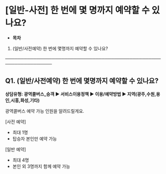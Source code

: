 # [일반-사전] 한 번에 몇 명까지 예약할 수 있나요?

* **목차**

1. (일반/사전예약) 한 번에 몇명까지 예약할 수 있나요?

─────────────────────────────────────────────────────────────────

**Q1. (일반/사전예약) 한 번에 몇명까지 예약할 수 있나요?**
--------------------------------------

**상담유형: 광역콜버스\_승객 ▶ 서비스이용정책 ▶ 이용/예약방법 ▶ 지역(광주,수원,용인,시흥,화성,기타)**

광역콜버스 예약 가능 인원을 알려드릴게요.

[사전 예약]  
- 최대 1명  
- 탑승자 본인만 예약 가능

[일반 예약]  
- 최대 4명  
- 본인 외 3명까지 함께 예약 가능
